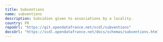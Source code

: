 ```yaml
---
title: Subventions
name: subventions
description: Subsidies given to associations by a locality.
country: FR
repoUrl: "https://git.opendatafrance.net/scdl/subventions"
docsUrl: "https://scdl.opendatafrance.net/docs/schemas/subventions.html"
---
```


<Schema />